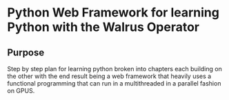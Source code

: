 # Python Web Framework for learning Python with the Walrus Operator

## Purpose
Step by step plan for learning python broken into chapters each building on the other with the end result being a web framework that heavily uses a functional programming that can run in a multithreaded in a parallel fashion on GPUS.


